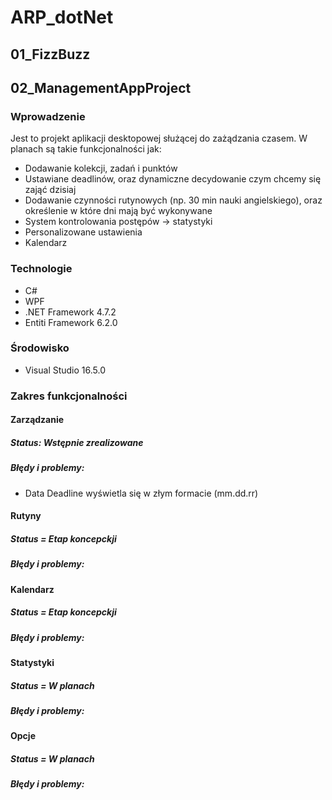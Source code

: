 # ARP_dotNet
## 01_FizzBuzz

## 02_ManagementAppProject
### Wprowadzenie

Jest to projekt aplikacji desktopowej służącej do zażądzania czasem. W planach są takie
funkcjonalności jak:
  - Dodawanie kolekcji, zadań i punktów
  - Ustawiane deadlinów, oraz dynamiczne decydowanie czym chcemy się zająć dzisiaj
  - Dodawanie czynności rutynowych (np. 30 min nauki angielskiego), oraz określenie w które
    dni mają być wykonywane
  - System kontrolowania postępów -> statystyki
  - Personalizowane ustawienia
  - Kalendarz

### Technologie

- C#
- WPF
- .NET Framework 4.7.2
- Entiti Framework 6.2.0

### Środowisko

- Visual Studio 16.5.0 

### Zakres funkcjonalności
#### Zarządzanie
  ##### Status: Wstępnie zrealizowane
  ##### Błędy i problemy:
  - Data Deadline wyświetla się w złym formacie (mm.dd.rr)
#### Rutyny
  ##### Status = Etap koncepckji
  ##### Błędy i problemy:
#### Kalendarz
  ##### Status = Etap koncepckji
  ##### Błędy i problemy:
#### Statystyki
  ##### Status = W planach
  ##### Błędy i problemy:
#### Opcje
  ##### Status = W planach
  ##### Błędy i problemy:
